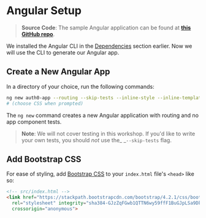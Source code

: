 # Angular Setup

> **Source Code**: The sample Angular application can be found at [**this GitHub repo**](https://github.com/kmaida/angular-auth).

We installed the Angular CLI in the [Dependencies](//dependencies.md) section earlier. Now we will use the CLI to generate our Angular app.

## Create a New Angular App

In a directory of your choice, run the following commands:

```bash
ng new auth0-app --routing --skip-tests --inline-style --inline-template
# (choose CSS when prompted)
```

The `ng new` command creates a new Angular application with routing and no app component tests.

> **Note**: We will not cover testing in this workshop. If you'd like to write your own tests, you should _not_ use the_ _`--skip-tests` flag.

## Add Bootstrap CSS

For ease of styling, add [Bootstrap CSS](https://getbootstrap.com/docs/4.0/getting-started/introduction/#css) to your `index.html` file's `<head>` like so:

```html
<!-- src/index.html -->
<link href="https://stackpath.bootstrapcdn.com/bootstrap/4.2.1/css/bootstrap.min.css" 
  rel="stylesheet" integrity="sha384-GJzZqFGwb1QTTN6wy59ffF1BuGJpLSa9DkKMp0DgiMDm4iYMj70gZWKYbI706tWS" 
  crossorigin="anonymous">
```
